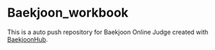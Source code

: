 # Baekjoon_workbook
This is a auto push repository for Baekjoon Online Judge created with [BaekjoonHub](https://github.com/BaekjoonHub/BaekjoonHub).
